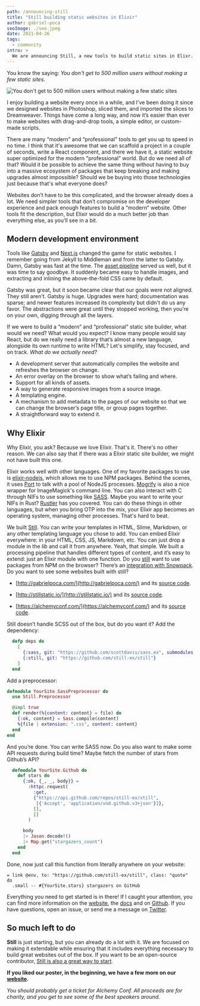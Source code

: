 ```yaml
---
path: /announcing-still
title: "Still building static websites in Elixir"
author: gabriel-poca
seoImage: ./seo.jpeg
date: 2021-04-26
tags:
  - community
intro: >
  We are announcing Still, a new tools to build static sites in Elixr.
---
```


You know the saying: _You don't get to 500 million users without making a few static sites_.

![You don't get to 500 million users without making a few static sites](./millions.jpeg)

I enjoy building a website every once in a while, and I've been doing it since we designed websites in Photoshop, sliced them, and imported the slices to Dreamweaver.
Things have come a long way, and now it’s easier than ever to make websites with drag-and-drop tools, a simple editor, or custom-made scripts.

There are many “modern” and “professional” tools to get you up to speed in no time. I think that it's awesome that we can scaffold a project in a couple of seconds, write a React component, and there we have it, a static website super optimized for the modern “professional” world. But do we need all of that? Would it be possible to achieve the same thing without having to buy into a massive ecosystem of packages that keep breaking and making upgrades almost impossible? Should we be buying into those technologies just because that's what everyone does?

Websites don’t have to be this complicated, and the browser already does a lot. We need simpler tools that don’t compromise on the developer experience and pack enough features to build a “modern” website. Other tools fit the description, but Elixir would do a much better job than everything else, as you’ll see in a bit.

## Modern development environment

Tools like [Gatsby][gatsby] and [Next.js][next] changed the game for static websites. I remember going from Jekyll to Middleman and from the latter to Gatsby. Damn, Gatsby was fast at the time. The [asset pipeline][asset-pipeline] served us well, but it was time to say goodbye. It suddenly became easy to handle images, and extracting and inlining the above-the-fold CSS came by default.

Gatsby was great, but it soon became clear that our goals were not aligned. They still aren't. Gatsby is huge. Upgrades were hard; documentation was sparse; and newer features increased its complexity but didn't do us any favor. The abstractions were great until they stopped working, then you’re on your own, digging through all the layers.

If we were to build a “modern” and “professional” static site builder, what would we need? What would you expect? I know many people would say React, but do we really need a library that’s almost a new language, alongside its own runtime to write HTML? Let's simplify, stay focused, and on track. _What do we actually need?_

- A development server that automatically compiles the website and refreshes the browser on change.
- An error overlay on the browser to show what’s failing and where.
- Support for all kinds of assets.
- A way to generate responsive images from a source image.
- A templating engine.
- A mechanism to add metadata to the pages of our website so that we can change the browser’s page title, or group pages together.
- A straightforward way to extend it.

## Why Elixir

Why Elixir, you ask? Because we love Elixir. That's it. There's no other reason. We can also say that if there was a Elixir static site builder, we might not have built this one.

Elixir works well with other languages. One of my favorite packages to use is [elixir-nodejs][elixir-nodejs], which allows me to use NPM packages. Behind the scenes, it uses [Port][elixir-port] to talk with a pool of NodeJS processes. [Mogrify][mogrify] is also a nice wrapper for ImageMagick's command line. You can also interact with C through NIFs to use something like [SASS][elixir-sass]. Maybe you want to write your NIFs in Rust? [Rustler][rustler] has you covered. You can do these things in other languages, but when you bring OTP into the mix, your Elixir app becomes an operating system, managing other processes. That's hard to beat.

We built [Still][stillstatic]. You can write your templates in HTML, Slime, Markdown, or any other templating language you chose to add. You can embed Elixir everywhere: in your HTML, CSS, JS, Markdown, etc. You can just drop a module in the _lib_ and call it from anywhere. Yeah, that simple. We built a processing pipeline that handles different types of content, and it’s easy to extend: just an Elixir module with one function. Do you [still][stillstatic] want to use packages from NPM on the browser? There’s an [integration with Snowpack][still_snowpack]. Do you want to see some websites built with still?

- [http://gabrielpoca.com/](http://gabrielpoca.com/) and its [source code](https://github.com/gabrielpoca/gabrielpoca.com/tree/master/priv/site).

- [http://stillstatic.io/](http://stillstatic.io/) and its [source code](https://github.com/still-ex/still/tree/master/priv/site).

- [https://alchemyconf.com/](https://alchemyconf.com/) and its [source code](https://github.com/subvisual/alchemyconf.com/tree/master/priv/site).

Still doesn’t handle SCSS out of the box, but do you want it? Add the dependency:

```elixir
  defp deps do
    [
      {:sass, git: "https://github.com/scottdavis/sass.ex", submodules: true},
      {:still, git: "https://github.com/still-ex/still"}
    ]
  end
```

Add a preprocessor:

```elixir
defmodule YourSite.SassPreprocessor do
  use Still.Preprocessor

  @impl true
  def render(%{content: content} = file) do
    {:ok, content} = Sass.compile(content)
    %{file | extension: ".css", content: content}
  end
end
```

And you’re done. You can write SASS now. Do you also want to make some API requests during build time? Maybe fetch the number of stars from Github’s API?

```elixir
  defmodule YourSite.Github do
    def stars do
      {:ok, {_, _, body}} =
        :httpc.request(
          :get,
          {"https://api.github.com/repos/still-ex/still",
           [{'Accept', 'application/vnd.github.v3+json'}]},
          [],
          []
        )

      body
      |> Jason.decode!()
      |> Map.get("stargazers_count")
    end
  end
```

Done, now just call this function from literally anywhere on your website:

```
= link @env, to: "https://github.com/still-ex/still", class: "quote" do
  .small -- #{YourSite.stars} stargazers on GitHub
```

Everything you need to get started is in there! If I caught your attention, you can find more information on the [website][stillstatic], the [docs][docs] and on [Github][still_github]. If you have questions, open an issue, or send me a message on [Twitter][twitter].

## So much left to do

**Still** is just starting, but you can already do a lot with it. We are focused on making it extendable while ensuring that it includes everything necessary to build great websites out of the box. If you want to be an open-source contributor, [Still is also a great way to start][still_github].

**If you liked our poster, in the beginning, we have a few more on our [website][stillstatic].**

_You should probably get a ticket for Alchemy Conf. All proceeds are for charity, and you get to see some of the best speakers around._

[stillstatic]: https://stillstatic.io/
[docs]: https://hexdocs.pm/still/getting_started.html
[gatsby]: https://www.gatsbyjs.com/
[eleventy]: https://www.11ty.dev/
[elixir-nodejs]: https://github.com/revelrylabs/elixir-nodejs
[elixir-port]: https://hexdocs.pm/elixir/Port.html
[mogrify]: https://github.com/route/mogrify
[elixir-sass]: https://github.com/scottdavis/sass.ex
[rustler]: https://github.com/rusterlium/rustler
[gatsby]: https://www.gatsbyjs.com/
[next]: https://nextjs.org/
[asset-pipeline]: https://github.com/rails/sprockets
[still_snowpack]: https://github.com/still-ex/still_snowpack
[still_github]: https://github.com/still-ex/still
[twitter]: https://twitter.com/gabrielgpoca
